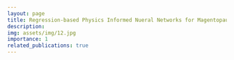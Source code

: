 ```yaml
---
layout: page
title: Regression-based Physics Informed Nueral Networks for Magentopause Tracking
description: 
img: assets/img/12.jpg
importance: 1
related_publications: true
---
```

